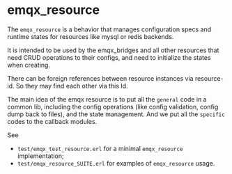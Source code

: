 # emqx_resource

The `emqx_resource` is a behavior that manages configuration specs and runtime states
for resources like mysql or redis backends.

It is intended to be used by the emqx_bridges and all other resources that need CRUD operations
to their configs, and need to initialize the states when creating.

There can be foreign references between resource instances via resource-id.
So they may find each other via this Id.

The main idea of the emqx resource is to put all the `general` code in a common lib, including
the config operations (like config validation, config dump back to files), and the state management.
And we put all the `specific` codes to the callback modules.

See
* `test/emqx_test_resource.erl` for a minimal `emqx_resource` implementation;
* `test/emqx_resource_SUITE.erl` for examples of `emqx_resource` usage.
